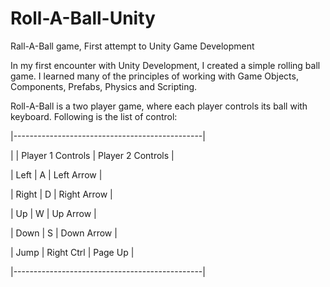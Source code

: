 # Roll-A-Ball-Unity
Rall-A-Ball game, First attempt to Unity Game Development

In my first encounter with Unity Development, I created a simple rolling ball game. I learned  many of the principles of working with Game Objects, Components, Prefabs, Physics and Scripting.

Roll-A-Ball is a two player game, where each player controls its ball with keyboard. Following is the list of control:

|-----------------------------------------------|

|       | Player 1 Controls	| Player 2 Controls |

| Left	|         A         |    Left Arrow     |

| Right	|         D       	|    Right Arrow    |

| Up	  |         W        	|     Up Arrow      |

| Down	|         S        	|    Down Arrow     |

| Jump	|     Right Ctrl    |     Page Up       |

|-----------------------------------------------|

